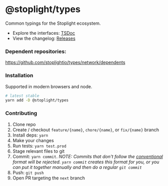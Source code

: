 # @stoplight/types

Common typings for the Stoplight ecosystem.

- Explore the interfaces: [TSDoc](https://stoplightio.github.io/types/)
- View the changelog: [Releases](https://github.com/stoplightio/types/releases)

### Dependent repositories:

https://github.com/stoplightio/types/network/dependents

### Installation

Supported in modern browsers and node.

```bash
# latest stable
yarn add -D @stoplight/types
```

### Contributing

1. Clone repo
2. Create / checkout `feature/{name}`, `chore/{name}`, or `fix/{name}` branch
3. Install deps: `yarn`
4. Make your changes
5. Run tests: `yarn test.prod`
6. Stage relevant files to git
7. Commit: `yarn commit`. _NOTE: Commits that don't follow the [conventional](https://github.com/marionebl/commitlint/tree/master/%40commitlint/config-conventional) format will be rejected. `yarn commit` creates this format for you, or you can put it together manually and then do a regular `git commit`_
8. Push: `git push`
9. Open PR targeting the `next` branch

